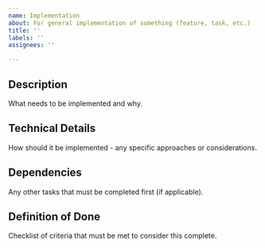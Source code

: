 ```yaml
---
name: Implementation
about: For general implementation of something (feature, task, etc.)
title: ''
labels: ''
assignees: ''

---
```


## Description
What needs to be implemented and why.


## Technical Details
How should it be implemented -  any specific approaches or considerations.

## Dependencies
Any other tasks that must be completed first (if applicable).

## Definition of Done
Checklist of criteria that must be met to consider this complete.
